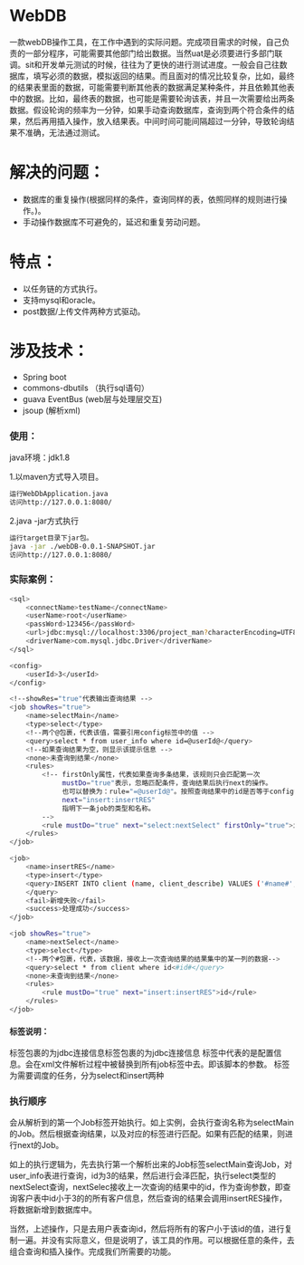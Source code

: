 # WebDB

一款webDB操作工具，在工作中遇到的实际问题。完成项目需求的时候，自己负责的一部分程序，可能需要其他部门给出数据。当然uat是必须要进行多部门联调。sit和开发单元测试的时候，往往为了更快的进行测试进度。一般会自己往数据库，填写必须的数据，模拟返回的结果。而且面对的情况比较复杂，比如，最终的结果表里面的数据，可能需要判断其他表的数据满足某种条件，并且依赖其他表中的数据。比如，最终表的数据，也可能是需要轮询该表，并且一次需要给出两条数据。假设轮询的频率为一分钟，如果手动查询数据库，查询到两个符合条件的结果，然后再用插入操作，放入结果表。中间时间可能间隔超过一分钟，导致轮询结果不准确，无法通过测试。
# 解决的问题：
  - 数据库的重复操作(根据同样的条件，查询同样的表，依照同样的规则进行操作。)。
  - 手动操作数据库不可避免的，延迟和重复劳动问题。


# 特点：
  - 以任务链的方式执行。
  - 支持mysql和oracle。
  - post数据/上传文件两种方式驱动。

# 涉及技术：

  - Spring boot
  - commons-dbutils （执行sql语句）
  - guava EventBus  (web层与处理层交互)
  - jsoup (解析xml)


### 使用：

java环境：jdk1.8

1.以maven方式导入项目。
```sh
运行WebDbApplication.java
访问http://127.0.0.1:8080/
```

2.java -jar方式执行

```sh
运行target目录下jar包。
java -jar ./webDB-0.0.1-SNAPSHOT.jar
访问http://127.0.0.1:8080/
```

### 实际案例：
```sh
<sql>
	<connectName>testName</connectName>
	<userName>root</userName>
	<passWord>123456</passWord>
	<url>jdbc:mysql://localhost:3306/project_man?characterEncoding=UTF8&useSSL=false</url>
	<driverName>com.mysql.jdbc.Driver</driverName>
</sql>

<config>
	<userId>3</userId>
</config>

<!--showRes="true"代表输出查询结果 -->
<job showRes="true">
	<name>selectMain</name>
	<type>select</type>
	<!--两个@包裹，代表该值，需要引用config标签中的值 -->
	<query>select * from user_info where id=@userId@</query>
	<!--如果查询结果为空，则显示该提示信息 -->
	<none>未查询到结果</none>
	<rules>
		<!-- firstOnly属性，代表如果查询多条结果，该规则只会匹配第一次
			 mustDo="true"表示，忽略匹配条件，查询结果后执行next的操作。
			 也可以替换为：rule="=@userId@"。按照查询结果中的id是否等于config中的userId进行匹配
			 next="insert:insertRES"
			 指明下一条job的类型和名称。
		-->
		<rule mustDo="true" next="select:nextSelect" firstOnly="true">id</rule>
	</rules>
</job>

<job>
	<name>insertRES</name>
	<type>insert</type>
	<query>INSERT INTO client (name, client_describe) VALUES ('#name#', '#client_describe#') 
	</query>
	<fail>新增失败</fail>
	<success>处理成功</success>
</job>

<job showRes="true">
	<name>nextSelect</name>
	<type>select</type>
	<!--两个#包裹，代表，该数据，接收上一次查询结果的结果集中的某一列的数据-->
	<query>select * from client where id<#id#</query>
	<none>未查询到结果</none>
	<rules>
		<rule mustDo="true" next="insert:insertRES">id</rule>
	</rules>
</job>
```

#### 标签说明：
<sql>标签包裹的为jdbc连接信息<sql>标签包裹的为jdbc连接信息
<config>标签中代表的是配置信息。会在xml文件解析过程中被替换到所有job标签中去。即该脚本的参数。
<job>标签为需要调度的任务，分为select和insert两种

### 执行顺序
会从解析到的第一个Job标签开始执行。如上实例，会执行查询名称为selectMain的Job。然后根据查询结果，以及对应的<rule>标签进行匹配。如果有匹配的结果，则进行next的Job。

如上的执行逻辑为，先去执行第一个解析出来的Job标签selectMain查询Job，对user_info表进行查询，id为3的结果，然后进行会泽匹配，执行select类型的nextSelect查询，nextSelec接收上一次查询的结果中的id，作为查询参数，即查询客户表中id小于3的的所有客户信息，然后查询的结果会调用insertRES操作，将数据新增到数据库中。


当然，上述操作，只是去用户表查询id，然后将所有的客户小于该id的值，进行复制一遍。并没有实际意义，但是说明了，该工具的作用。可以根据任意的条件，去组合查询和插入操作。完成我们所需要的功能。



